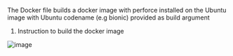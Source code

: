 The Docker file builds a docker image with perforce installed on the Ubuntu image with Ubuntu codename (e.g bionic) provided as build argument

1. Instruction to build the docker image 

![image](https://user-images.githubusercontent.com/104819034/168815780-f5cd77d5-393c-4fde-ae5e-52410dd59bd2.png)
